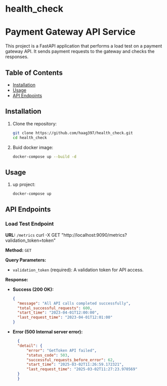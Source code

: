 # health_check

# Payment Gateway API Service

This project is a FastAPI application that performs a load test on a payment gateway API. It sends payment requests to the gateway and checks the responses.

## Table of Contents
- [Installation](#installation)
- [Usage](#usage)
- [API Endpoints](#api-endpoints)

## Installation

1. Clone the repository:
    ```sh
    git clone https://github.com/haag397/health_check.git
    cd health_check
    ```
2. Buid docker image:
    ```sh
    docker-compose up --build -d
    ```

## Usage
1. up project:
    ```sh
    docker-compose up
    ```
## API Endpoints

### Load Test Endpoint

**URL:** `/metrics`
        curl -X GET "http://localhost:9090/metrics?validation_token=token"

**Method:** `GET`

**Query Parameters:**
- `validation_token` (required): A validation token for API access.

**Response:**
- **Success (200 OK):**
  ```json
  {
    "message": "All API calls completed successfully",
    "total_successful_requests": 600,
    "start_time": "2023-04-01T12:00:00",
    "last_request_time": "2023-04-01T12:01:00"
  }

- **Error (500 Internal server error):**
  ```json
    {
    "detail": {
        "error": "GetToken API failed",
        "status_code": 503,
        "successful_requests_before_error": 62,
        "start_time": "2025-03-02T11:26:59.172321",
        "last_request_time": "2025-03-02T11:27:23.970569"
    }
    }
